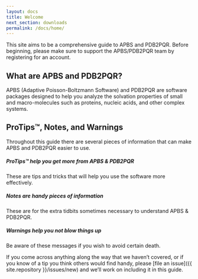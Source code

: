```yaml
---
layout: docs
title: Welcome
next_section: downloads
permalink: /docs/home/
---
```


This site aims to be a comprehensive guide to APBS and PDB2PQR.
Before beginning, please make sure to support the APBS/PDB2PQR team by registering for an account.
## What are APBS and PDB2PQR?

<!-- TODO:  Add links to APBS and PDBPQR -->
APBS (Adaptive Poisson-Boltzmann Software) and PDB2PQR are software packages designed to help you analyze the solvation properties of small and macro-molecules such as proteins, nucleic acids, and other complex systems.
<!-- TODO:  Finish this with a description of APBS and PDB2PQR with links to PB equation overview, etc. -->

## ProTips™, Notes, and Warnings

Throughout this guide there are several pieces of information that can make APBS and PDB2PQR easier to use.  

<div class="note">
	<h5>ProTips™ help you get more from APBS &amp; PDB2PQR</h5>
	<p>These are tips and tricks that will help you use the software more effectively.</p>
</div>

<div class="note info">
	<h5>Notes are handy pieces of information</h5>
	<p>These are for the extra tidbits sometimes necessary to understand APBS &amp; PDB2PQR.</p>
</div>

<div class="note warning">
	<h5>Warnings help you not blow things up</h5>
	<p>Be aware of these messages if you wish to avoid certain death.</p>
</div>

If you come across anything along the way that we haven’t covered, or if you know of a tip you think others would find handy, please [file an issue]({{ site.repository }}/issues/new) and we’ll work on including it in this guide.